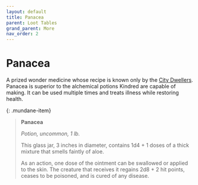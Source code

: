 ```yaml
---
layout: default
title: Panacea
parent: Loot Tables
grand_parent: More
nav_order: 2
---
```



# Panacea

A prized wonder medicine whose recipe is known only by the [City Dwellers](../../the_frontier/city_dwellers/index). Panacea is superior to the alchemical potions Kindred are capable of making. It can be used multiple times and treats illness while restoring health.

{: .mundane-item}
> **Panacea**
>
> *Potion, uncommon, 1 lb.*
>
> This glass jar, 3 inches in diameter, contains 1d4 + 1 doses of a thick mixture that smells faintly of aloe.
>
> As an action, one dose of the ointment can be swallowed or applied to the skin. The creature that receives it regains 2d8 + 2 hit points, ceases to be poisoned, and is cured of any disease.